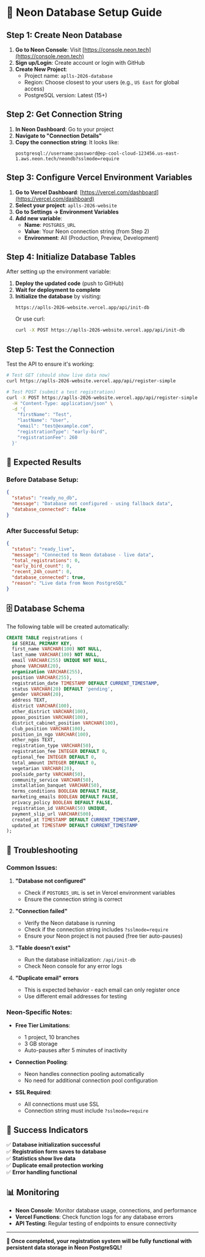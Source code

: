 # 🚀 Neon Database Setup Guide

## Step 1: Create Neon Database

1. **Go to Neon Console**: Visit [https://console.neon.tech](https://console.neon.tech)
2. **Sign up/Login**: Create account or login with GitHub
3. **Create New Project**: 
   - Project name: `aplls-2026-database`
   - Region: Choose closest to your users (e.g., `US East` for global access)
   - PostgreSQL version: Latest (15+)

## Step 2: Get Connection String

1. **In Neon Dashboard**: Go to your project
2. **Navigate to "Connection Details"**
3. **Copy the connection string**: It looks like:
   ```
   postgresql://username:password@ep-cool-cloud-123456.us-east-1.aws.neon.tech/neondb?sslmode=require
   ```

## Step 3: Configure Vercel Environment Variables

1. **Go to Vercel Dashboard**: [https://vercel.com/dashboard](https://vercel.com/dashboard)
2. **Select your project**: `aplls-2026-website`
3. **Go to Settings → Environment Variables**
4. **Add new variable**:
   - **Name**: `POSTGRES_URL`
   - **Value**: Your Neon connection string (from Step 2)
   - **Environment**: All (Production, Preview, Development)

## Step 4: Initialize Database Tables

After setting up the environment variable:

1. **Deploy the updated code** (push to GitHub)
2. **Wait for deployment to complete**
3. **Initialize the database** by visiting:
   ```
   https://aplls-2026-website.vercel.app/api/init-db
   ```
   Or use curl:
   ```bash
   curl -X POST https://aplls-2026-website.vercel.app/api/init-db
   ```

## Step 5: Test the Connection

Test the API to ensure it's working:

```bash
# Test GET (should show live data now)
curl https://aplls-2026-website.vercel.app/api/register-simple

# Test POST (submit a test registration)
curl -X POST https://aplls-2026-website.vercel.app/api/register-simple \
  -H "Content-Type: application/json" \
  -d '{
    "firstName": "Test",
    "lastName": "User",
    "email": "test@example.com",
    "registrationType": "early-bird",
    "registrationFee": 260
  }'
```

## 🎯 Expected Results

### Before Database Setup:
```json
{
  "status": "ready_no_db",
  "message": "Database not configured - using fallback data",
  "database_connected": false
}
```

### After Successful Setup:
```json
{
  "status": "ready_live",
  "message": "Connected to Neon database - live data",
  "total_registrations": 0,
  "early_bird_count": 0,
  "recent_24h_count": 0,
  "database_connected": true,
  "reason": "Live data from Neon PostgreSQL"
}
```

## 🗄️ Database Schema

The following table will be created automatically:

```sql
CREATE TABLE registrations (
  id SERIAL PRIMARY KEY,
  first_name VARCHAR(100) NOT NULL,
  last_name VARCHAR(100) NOT NULL,
  email VARCHAR(255) UNIQUE NOT NULL,
  phone VARCHAR(20),
  organization VARCHAR(255),
  position VARCHAR(255),
  registration_date TIMESTAMP DEFAULT CURRENT_TIMESTAMP,
  status VARCHAR(20) DEFAULT 'pending',
  gender VARCHAR(20),
  address TEXT,
  district VARCHAR(100),
  other_district VARCHAR(100),
  ppoas_position VARCHAR(100),
  district_cabinet_position VARCHAR(100),
  club_position VARCHAR(100),
  position_in_ngo VARCHAR(100),
  other_ngos TEXT,
  registration_type VARCHAR(50),
  registration_fee INTEGER DEFAULT 0,
  optional_fee INTEGER DEFAULT 0,
  total_amount INTEGER DEFAULT 0,
  vegetarian VARCHAR(20),
  poolside_party VARCHAR(50),
  community_service VARCHAR(50),
  installation_banquet VARCHAR(50),
  terms_conditions BOOLEAN DEFAULT FALSE,
  marketing_emails BOOLEAN DEFAULT FALSE,
  privacy_policy BOOLEAN DEFAULT FALSE,
  registration_id VARCHAR(50) UNIQUE,
  payment_slip_url VARCHAR(500),
  created_at TIMESTAMP DEFAULT CURRENT_TIMESTAMP,
  updated_at TIMESTAMP DEFAULT CURRENT_TIMESTAMP
);
```

## 🔧 Troubleshooting

### Common Issues:

1. **"Database not configured"**
   - Check if `POSTGRES_URL` is set in Vercel environment variables
   - Ensure the connection string is correct

2. **"Connection failed"**
   - Verify the Neon database is running
   - Check if the connection string includes `?sslmode=require`
   - Ensure your Neon project is not paused (free tier auto-pauses)

3. **"Table doesn't exist"**
   - Run the database initialization: `/api/init-db`
   - Check Neon console for any error logs

4. **"Duplicate email" errors**
   - This is expected behavior - each email can only register once
   - Use different email addresses for testing

### Neon-Specific Notes:

- **Free Tier Limitations**: 
  - 1 project, 10 branches
  - 3 GB storage
  - Auto-pauses after 5 minutes of inactivity
  
- **Connection Pooling**: 
  - Neon handles connection pooling automatically
  - No need for additional connection pool configuration

- **SSL Required**: 
  - All connections must use SSL
  - Connection string must include `?sslmode=require`

## 🎉 Success Indicators

✅ **Database initialization successful**  
✅ **Registration form saves to database**  
✅ **Statistics show live data**  
✅ **Duplicate email protection working**  
✅ **Error handling functional**

## 📊 Monitoring

- **Neon Console**: Monitor database usage, connections, and performance
- **Vercel Functions**: Check function logs for any database errors
- **API Testing**: Regular testing of endpoints to ensure connectivity

---

**🎯 Once completed, your registration system will be fully functional with persistent data storage in Neon PostgreSQL!**